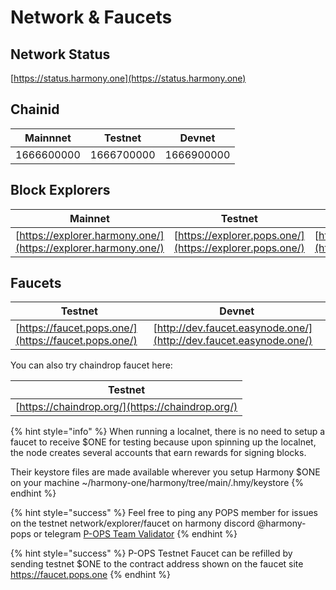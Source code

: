# Network & Faucets

## Network Status

[https://status.harmony.one](https://status.harmony.one)

## Chainid

| Mainnnet   | Testnet    | Devnet     |
| ---------- | ---------- | ---------- |
| 1666600000 | 1666700000 | 1666900000 |

## Block Explorers

| Mainnet                                                        | Testnet                                                  | Devnet                                                     |
| -------------------------------------------------------------- | -------------------------------------------------------- | ---------------------------------------------------------- |
| [https://explorer.harmony.one/](https://explorer.harmony.one/) | [https://explorer.pops.one/](https://explorer.pops.one/) | [https://explorer.ps.hmny.io](https://explorer.ps.hmny.io) |

## Faucets

| Testnet                                               | Devnet                                                             |
| ----------------------------------------------------- | ------------------------------------------------------------------ |
| [https://faucet.pops.one/](https://faucet.pops.one/)  | [http://dev.faucet.easynode.one/](http://dev.faucet.easynode.one/) |

You can also try chaindrop faucet here:

| Testnet                                               |
| ----------------------------------------------------- |
| [https://chaindrop.org/](https://chaindrop.org/)      |

{% hint style="info" %}
When running a localnet, there is no need to setup a faucet to receive $ONE for testing because upon spinning up the localnet, the node creates several accounts that earn rewards for signing blocks.

Their keystore files are made available wherever you setup Harmony $ONE on your machine \~/harmony-one/harmony/tree/main/.hmy/keystore
{% endhint %}

{% hint style="success" %}
Feel free to ping any POPS member for issues on the testnet network/explorer/faucet on harmony discord @harmony-pops or telegram [P-OPS Team Validator](https://t.me/POPS\_Team\_Validator)
{% endhint %}

{% hint style="success" %}
P-OPS Testnet Faucet can be refilled by sending testnet $ONE to the contract address shown on the faucet site https://faucet.pops.one
{% endhint %}
